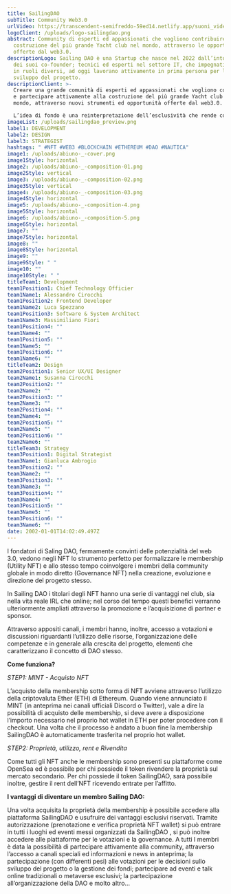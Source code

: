 ```yaml
---
title: SailingDAO
subTitle: Community Web3.0
urlVideo: https://transcendent-semifreddo-59ed14.netlify.app/suoni_video.mp4
logoClient: /uploads/logo-sailingdao.png
abstract: Community di esperti ed appassionati che vogliono contribuire alla
  costruzione del più grande Yacht club nel mondo, attraverso le opportunità
  offerte dal web3.0.
descriptionLogo: Sailing DAO è una Startup che nasce nel 2022 dall’intuizione
  dei suoi co-founder; tecnici ed esperti nel settore IT, che impegnati ciascuno
  in ruoli diversi, ad oggi lavorano attivamente in prima persona per lo
  sviluppo del progetto.
descriptionClient: >-
  Creare una grande comunità di esperti ed appassionati che vogliono contribuire
  e partecipare attivamente alla costruzione del più grande Yacht club nel
  mondo, attraverso nuovi strumenti ed opportunità offerte dal web3.0.

  L’idea di fondo è una reinterpretazione dell’esclusività che rende così attraente il club nautico, un insieme di spazi e servizi condivisi da una molteplicità di personalità con le quali incontrarsi, condividere esperienze e conoscenze ma anche e soprattutto fare business.
imageList: /uploads/sailingdao_preview.png
label1: DEVELOPMENT
label2: DESIGN
label3: STRATEGIST
hashtags: " #NFT #WEB3 #BLOCKCHAIN #ETHEREUM #DAO #NAUTICA"
image1: /uploads/abiuno-_-cover.png
image1Style: horizontal
image2: /uploads/abiuno-_-composition-01.png
image2Style: vertical
image3: /uploads/abiuno-_-composition-02.png
image3Style: vertical
image4: /uploads/abiuno-_-composition-03.png
image4Style: horizontal
image5: /uploads/abiuno-_-composition-4.png
image5Style: horizontal
image6: /uploads/abiuno-_-composition-5.png
image6Style: horizontal
image7: ""
image7Style: horizontal
image8: ""
image8Style: horizontal
image9: ""
image9Style: " "
image10: ""
image10Style: " "
titleTeam1: Development
team1Position1: Chief Technology Officier
team1Name1: Alessandro Cirocchi
team1Position2: Frontend Developer
team1Name2: Luca Spezzano
team1Position3: Software & System Architect
team1Name3: Massimiliano Fiori
team1Position4: ""
team1Name4: ""
team1Position5: ""
team1Name5: ""
team1Position6: ""
team1Name6: ""
titleTeam2: Design
team2Position1: Senior UX/UI Designer
team2Name1: Susanna Cirocchi
team2Position2: ""
team2Name2: ""
team2Position3: ""
team2Name3: ""
team2Position4: ""
team2Name4: ""
team2Position5: ""
team2Name5: ""
team2Position6: ""
team2Name6: ""
titleTeam3: Strategy
team3Position1: Digital Strategist
team3Name1: Gianluca Ambrogio
team3Position2: ""
team3Name2: ""
team3Position3: ""
team3Name3: ""
team3Position4: ""
team3Name4: ""
team3Position5: ""
team3Name5: ""
team3Position6: ""
team3Name6: ""
date: 2002-01-01T14:02:49.497Z
---
```

I fondatori di Saling DAO, fermamente convinti delle potenzialità del web 3.0, vedono negli NFT lo strumento perfetto per formalizzare le membership (Utility NFT) e allo stesso tempo coinvolgere i membri della community globale in modo diretto (Governance NFT) nella creazione, evoluzione e direzione del progetto stesso.

In Sailing DAO i titolari degli NFT hanno una serie di vantaggi nel club, sia nella vita reale IRL che online; nel corso del tempo questi benefici verranno ulteriormente ampliati attraverso la promozione e l’acquisizione di partner e sponsor.

Attraverso appositi canali, i membri hanno, inoltre, accesso a votazioni e discussioni riguardanti l’utilizzo delle risorse, l’organizzazione delle competenze e in generale alla crescita del progetto, elementi che caratterizzano il concetto di DAO stesso.

**Come funziona?**

*STEP1: MINT - Acquisto NFT*

L’acquisto della membership sotto forma di NFT avviene attraverso l’utilizzo della criptovaluta Ether (ETH) di Ethereum. Quando viene annunciato il MINT (in anteprima nei canali ufficiali Discord o Twitter), vale a dire la possibilità di acquisto delle membership, si deve avere a disposizione l’importo necessario nel proprio hot wallet in ETH per poter procedere con il checkout. Una volta che il processo è andato a buon fine la membership SailingDAO è automaticamente trasferita nel proprio hot wallet.

*STEP2: Proprietà, utilizzo, rent e Rivendita*

Come tutti gli NFT anche le membership sono presenti su piattaforme come OpenSea ed è possibile per chi possiede il token rivendere la proprietà sul mercato secondario. Per chi possiede il token SailingDAO, sarà possibile inoltre, gestire il rent dell’NFT ricevendo entrate per l’affitto.

**I vantaggi di diventare un membro Sailing DAO:**

Una volta acquisita la proprietà della membership è possibile accedere alla piattaforma SailingDAO e usufruire dei vantaggi esclusivi riservati. Tramite autorizzazione (prenotazione e verifica proprietà NFT wallet) si può entrare in tutti i luoghi ed eventi messi organizzati da SailingDAO , si può inoltre accedere alle piattaforme per le votazioni e la governance.
A tutti I membri è data la possibilità di partecipare attivamente alla community, attraverso l’accesso a canali speciali ed informazioni e news in anteprima; la partecipazione (con differenti pesi) alle votazioni per le decisioni sullo sviluppo del progetto o la gestione dei fondi; partecipare ad eventi e talk online tradizionali o metaverse esclusivi; la partecipazione all’organizzazione della DAO e molto altro…